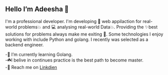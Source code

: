 ## Hello I’m Adeesha 👋

I'm a professional developer. I'm developing 🤖 web appilaction for real-world problems💥 and 💻 analysing real-world Data💥. 
Providing the ✨best solutions for problems always make me exiting 💖. Some technologies I enjoy working with include Python and golang.
I recently was selected as a backend engineer.<br>

-🌱 I’m currently learning Golang.<br>
-☘️I belive in continues practice is the best path to become master.  
-🚩 Reach me on <a href="https://www.linkedin.com/in/aanjana/">Linkdien</a> 

<!---
Adeesha12/Adeesha12 is a ✨ special ✨ repository because its `README.md` (this file) appears on your GitHub profile.
You can click the Preview link to take a look at your changes.
--->
